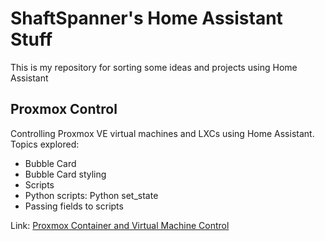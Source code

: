 # ShaftSpanner's Home Assistant Stuff

This is my repository for sorting some ideas and projects using Home Assistant

## Proxmox Control

Controlling Proxmox VE virtual machines and LXCs using Home Assistant.  Topics explored:

- Bubble Card
- Bubble Card styling
- Scripts
- Python scripts: Python set_state
- Passing fields to scripts

Link: [Proxmox Container and Virtual Machine Control](./proxmox_control.md)
